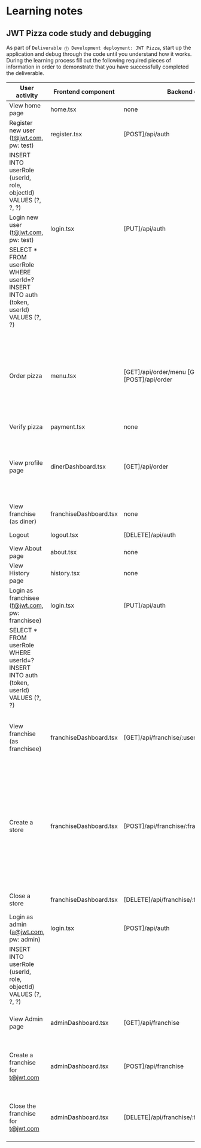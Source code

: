 # Learning notes

## JWT Pizza code study and debugging

As part of `Deliverable ⓵ Development deployment: JWT Pizza`, start up the application and debug through the code until you understand how it works. During the learning process fill out the following required pieces of information in order to demonstrate that you have successfully completed the deliverable.

| User activity                                       | Frontend component | Backend endpoints | Database SQL |
| --------------------------------------------------- | ------------------ | ----------------- | ------------ |
| View home page                                      |         home.tsx           |        none           |     none         |
| Register new user<br/>(t@jwt.com, pw: test)         |       register.tsx             |       [POST]/api/auth            |     INSERT INTO user (name, email, password) VALUES (?, ?, ?)
INSERT INTO userRole (userId, role, objectId) VALUES (?, ?, ?)         |
| Login new user<br/>(t@jwt.com, pw: test)            |         login.tsx           |          [PUT]/api/auth        |SELECT * FROM user WHERE email=?
SELECT * FROM userRole WHERE userId=? INSERT INTO auth (token, userId) VALUES (?, ?)|
| Order pizza                                         |          menu.tsx          |         [GET]/api/order/menu [GET]/api/franchise [POST]/api/order         |       SELECT * FROM menu   SELECT id, name FROM franchise    SELECT id, name FROM store WHERE franchiseId=? INSERT INTO dinerOrder (dinerId, franchiseId, storeId, date) VALUES (?, ?, ?, now()) INSERT INTO orderItem (orderId, menuId, description, price) VALUES (?, ?, ?, ?)|
| Verify pizza                                        |           payment.tsx         |     none              |    none          |
| View profile page                                   |        dinerDashboard.tsx            |      [GET]/api/order             |       SELECT id, franchiseId, storeId, date FROM dinerOrder WHERE dinerId=? LIMIT ${offset},${config.db.listPerPage}     SELECT id, menuId, description, price FROM orderItem WHERE orderId=?   |
| View franchise<br/>(as diner)                       |        franchiseDashboard.tsx            |        none           |       none       |
| Logout                                              |        logout.tsx            |           [DELETE]/api/auth        |DELETE FROM auth WHERE token=?|
| View About page                                     |           about.tsx         |      none             |     none         |
| View History page                                   |         history.tsx           |     none              |      none        |
| Login as franchisee<br/>(f@jwt.com, pw: franchisee) |       login.tsx             |[PUT]/api/auth |SELECT * FROM user WHERE email=?
SELECT * FROM userRole WHERE userId=? INSERT INTO auth (token, userId) VALUES (?, ?)|
| View franchise<br/>(as franchisee)                  |          franchiseDashboard.tsx          |     [GET]/api/franchise/:userId              |      SELECT objectId FROM userRole WHERE role='franchisee' AND userId=?    SELECT id, name FROM franchise WHERE id in (${franchiseIds.join(',')})     |
| Create a store                                      |      franchiseDashboard.tsx              |      [POST]/api/franchise/:franshiseId/store             |SELECT u.id, u.name, u.email FROM userRole AS ur JOIN user AS u ON u.id=ur.userId WHERE ur.objectId=? AND ur.role='franchisee'  SELECT s.id, s.name, COALESCE(SUM(oi.price), 0) AS totalRevenue FROM dinerOrder AS do JOIN orderItem AS oi ON do.id=oi.orderId RIGHT JOIN store AS s ON s.id=do.storeId WHERE s.franchiseId=? GROUP BY s.id|
| Close a store                                       |      franchiseDashboard.tsx              |     [DELETE]/api/franchise/:franchiseId/store/:storeId'              |DELETE FROM store WHERE franchiseId=? AND id=?|
| Login as admin<br/>(a@jwt.com, pw: admin)           |        login.tsx            |        [POST]/api/auth           |     INSERT INTO user (name, email, password) VALUES (?, ?, ?)
INSERT INTO userRole (userId, role, objectId) VALUES (?, ?, ?)          |
| View Admin page                                     |       adminDashboard.tsx             |     [GET]/api/franchise              |SELECT id, name FROM franchise SELECT id, name FROM store WHERE franchiseId=?|
| Create a franchise for t@jwt.com                    |          adminDashboard.tsx          |     [POST]/api/franchise              |    SELECT id, name FROM user WHERE email=? INSERT INTO franchise (name) VALUES (?)    INSERT INTO userRole (userId, role, objectId) VALUES (?, ?, ?)       |
| Close the franchise for t@jwt.com                   |          adminDashboard.tsx          |      [DELETE]/api/franchise/:franchiseId             | DELETE FROM store WHERE franchiseId=?        DELETE FROM userRole WHERE objectId=?   DELETE FROM franchise WHERE id=?    |